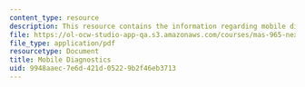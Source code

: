 ```yaml
---
content_type: resource
description: This resource contains the information regarding mobile diagnostics.
file: https://ol-ocw-studio-app-qa.s3.amazonaws.com/courses/mas-965-nextlab-i-designing-mobile-technologies-for-the-next-billion-users-fall-2008/9948aaec7e6d421d05229b2f46eb3713_MITMAS_965F08_moca_m4.pdf
file_type: application/pdf
resourcetype: Document
title: Mobile Diagnostics
uid: 9948aaec-7e6d-421d-0522-9b2f46eb3713
---
```

